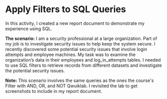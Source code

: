 # Apply Filters to SQL Queries
In this activity, I created a new report document to demonstrate my experience using SQL.

**The scenario:**
I am a security professional at a large organization. Part of my job is to investigate security issues to help keep the system secure.
I recently discovered some potential security issues that involve login attempts and employee machines.
My task was to examine the organization’s data in their employees and log_in_attempts tables. I needed to use SQL filters to retrieve records from different datasets and investigate the potential security issues.

**Note:** This scenario involves the same queries as the ones the course's  Filter with AND, OR, and NOT Qwuiklab. I revisited the lab to get screenshots to include in my report document.
